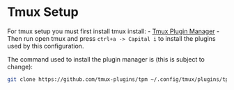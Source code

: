 # Tmux Setup

For tmux setup you must first install tmux install:
    - [Tmux Plugin Manager](https://github.com/tmux-plugins/tpm)
    - Then run open tmux and press `ctrl+a -> Capital i` to install the plugins used by this configuration.

The command used to install the plugin manager is (this is subject to change):

```bash
git clone https://github.com/tmux-plugins/tpm ~/.config/tmux/plugins/tpm
```
